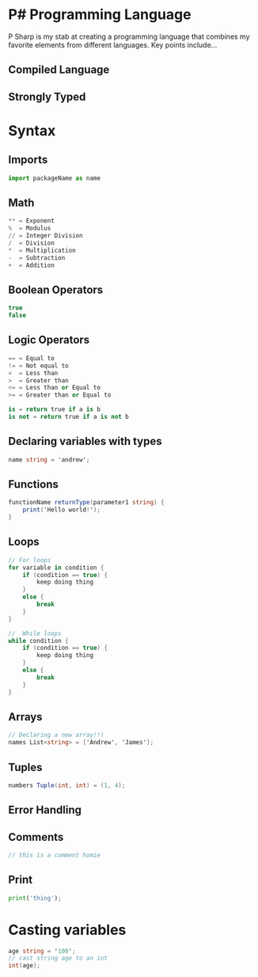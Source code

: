 # P# Programming Language
P Sharp is my stab at creating a programming language that combines my favorite 
elements from different languages. Key points include...

## Compiled Language

## Strongly Typed

# Syntax
## Imports
```python
import packageName as name
```

## Math
```python
** = Exponent
%  = Modulus
// = Integer Division
/  = Division
*  = Multiplication
-  = Subtraction
+  = Addition
```

## Boolean Operators
```cs
true
false
```

## Logic Operators
```python
== = Equal to 
!= = Not equal to
<  = Less than
>  = Greater than
<= = Less than or Equal to
>= = Greater than or Equal to

is = return true if a is b
is not = return true if a is not b
```

## Declaring variables with types
```cs
name string = 'andrew';
```

## Functions
```cs
functionName returnType(parameter1 string) {
    print('Hello world!');
}
```

## Loops
```cs
// For loops 
for variable in condition {
    if (condition == true) {
        keep doing thing
    }
    else {
        break
    }
}

//  While loops
while condition {
    if (condition == true) {
        keep doing thing
    }
    else {
        break
    }
}
```

## Arrays
```cs
// Declaring a new array!!!
names List<string> = ['Andrew', 'James'];
```

## Tuples
```cs
numbers Tuple(int, int) = (1, 4);
```

## Error Handling


## Comments
```cs
// this is a comment homie
```

## Print
```python
print('thing');
```

# Casting variables
```cs
age string = '100';
// cast string age to an int
int(age);
```

